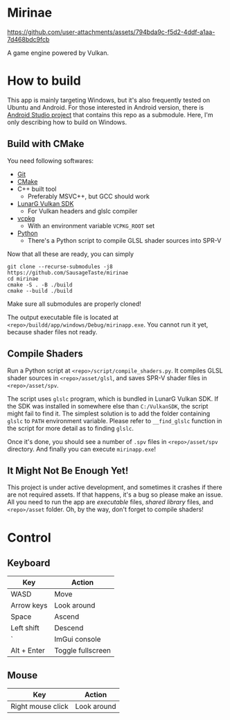 # Mirinae

https://github.com/user-attachments/assets/794bda9c-f5d2-4ddf-a1aa-7d468bdc9fcb

A game engine powered by Vulkan.

# How to build

This app is mainly targeting Windows, but it's also frequently tested on Ubuntu and Android.
For those interested in Android version, there is [Android Studio project](https://github.com/SausageTaste/Mirinae-Android) that contains this repo as a submodule.
Here, I'm only describing how to build on Windows.

## Build with CMake

You need following softwares:

* [Git](https://git-scm.com/)
* [CMake](https://cmake.org/download/)
* C++ built tool
    * Preferably MSVC++, but GCC should work
* [LunarG Vulkan SDK](https://vulkan.lunarg.com/)
    * For Vulkan headers and glslc compiler
* [vcpkg](https://github.com/microsoft/vcpkg)
    * With an environment variable `VCPKG_ROOT` set
* [Python](https://www.python.org/downloads/)
    * There's a Python script to compile GLSL shader sources into SPR-V

Now that all these are ready, you can simply

```
git clone --recurse-submodules -j8 https://github.com/SausageTaste/mirinae
cd mirinae
cmake -S . -B ./build
cmake --build ./build
```

Make sure all submodules are properly cloned!

The output executable file is located at `<repo>/buildd/app/windows/Debug/mirinapp.exe`. You cannot run it yet, because shader files not ready.

## Compile Shaders

Run a Python script at `<repo>/script/compile_shaders.py`.
It compiles GLSL shader sources in `<repo>/asset/glsl`, and saves SPR-V shader files in `<repo>/asset/spv`.

The script uses `glslc` program, which is bundled in LunarG Vulkan SDK.
If the SDK was installed in somewhere else than `C:/VulkanSDK`, the script might fail to find it.
The simplest solution is to add the folder containing `glslc` to `PATH` environment variable.
Please refer to `__find_glslc` function in the script for more detail as to finding `glslc`.

Once it's done, you should see a number of `.spv` files in `<repo>/asset/spv` directory.
And finally you can execute `mirinapp.exe`!

## It Might Not Be Enough Yet!

This project is under active development, and sometimes it crashes if there are not required assets.
If that happens, it's a bug so please make an issue.
All you need to run the app are *executable* files, *shared library* files, and `<repo>/asset` folder.
Oh, by the way, don't forget to compile shaders!

# Control

## Keyboard

|Key |Action
|- |-
|WASD |Move
|Arrow keys |Look around
|Space |Ascend
|Left shift |Descend
|` |ImGui console
|Alt + Enter |Toggle fullscreen

## Mouse

|Key |Action
|- |-
|Right mouse click |Look around
